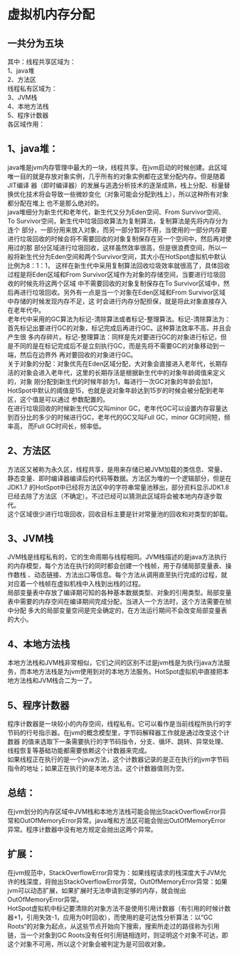 # 虚拟机内存分配
## 一共分为五块
其中：线程共享区域为：  
1、java堆  
2、方法区  
线程私有区域为：  
3、JVM栈  
4、本地方法栈  
5、程序计数器  
各区域作用：  
## 1、java堆：  
java堆是jvm内存管理中最大的一块，线程共享。在jvm启动的时候创建。此区域唯一目的就是存放对象实例，几乎所有的对象实例都在这里分配内存。但是随着JIT编译   器（即时编译器）的发展与逃逸分析技术的逐渐成熟，栈上分配、标量替换优化技术将会导致一些微妙变化（对象可能会分配到栈上），所以这种所有对象都分配在堆上  也不是那么绝对的。  
java堆细分为新生代和老年代，新生代又分为Eden空间、From Survivor空间、To Survivor空间，新生代中垃圾回收算法为复制算法，复制算法是先将内存分为连个  部分，一部分用来放入对象，而另一部分暂时不用，当使用的一部分内存要进行垃圾回收的时候会将不需要回收的对象复制保存在另一个空间中，然后再对使用过的那   部分区域进行垃圾回收，这样虽然效率很高，但是很浪费空间，所以一般将新生代分为Eden空间和两个Survivor空间，其大小在HotSpot虚拟机中默认比例为8：1：1，  这样在新生代中采用复制算法回收垃圾效率就很高了，具体回收过程是将Eden区域和From Survivor区域作为对象的存储空间，当要进行垃圾回收的时候先将这两个区域  中不需要回收的对象复制保存在To Survivor区域中，然后再进行垃圾回收。另外有一点是当一个对象在Eden区域和From Survivor区域中存储的时候发现内存不足，这  时会进行内存分配担保，就是将此对象直接存入在老年代中。  
老年代中采用的GC算法为标记-清除算法或者标记-整理算法。标记-清除算法为：首先标记出要进行GC的对象，标记完成后再进行GC。这种算法效率不高，并且会产生很  多内存碎片。标记-整理算法：同样是先对要进行GC的对象进行标记，但是不同的是在标记完成后不是立刻执行GC，而是先将不需要GC的对象移动到一端，然后在边界外  再对要回收的对象进行GC。  
关于对象的分配：对象优先在Eden区域分配，大对象会直接进入老年代，长期存活的对象会进入老年代，这里的长期存活是根据新生代中的对象年龄阈值来定义的，对象  刚分配到新生代的时候年龄为1，每进行一次GC对象的年龄会加1，HotSpot中默认的阈值是15，也就是说对象年龄达到15岁的时候会被分配到老年区，这个值是可以通过  参数配置的。  
在进行垃圾回收的时候新生代GC又叫minor GC，老年代GC可以设置内存容量达到百分比的多少的时候进行GC，老年代的GC又叫Full GC，minor GC时间短，频率高，   而Full GC时间长，频率低。  
## 2、方法区  
方法区又被称为永久区，线程共享，是用来存储已被JVM加载的类信息、常量、静态变量、即时编译器编译后的代码等数据。方法区为堆的一个逻辑部分，但是在JDK1.7  的HotSpot中已经将方法区中的字符串常量池移出，部分资料显示JDK1.8已经去除了方法区（不确定）。不过已经可以猜测此区域将会被本地内存逐步取代。  
这个区域很少进行垃圾回收，回收目标主要是针对常量池的回收和对类型的卸载。  
## 3、JVM栈  
JVM栈是线程私有的，它的生命周期与线程相同。JVM栈描述的是java方法执行的内存模型，每个方法在执行的同时都会创建一个栈帧，用于存储局部变量表、操作数栈  、动态链接、方法出口等信息。每个方法从调用直至执行完成的过程，就对应着一个栈帧在虚拟机栈中入栈到出栈的过程。  
局部变量表中存放了编译期可知的各种基本数据类型、对象的引用类型。局部变量表中需要的内存空间在编译期间完成分配，当进入一个方法时，这个方法需要在帧中分配  多大的局部变量空间是完全确定的，在方法运行期间不会改变局部变量表的大小。   
## 4、本地方法栈  
本地方法栈和JVM栈非常相似，它们之间的区别不过是jvm栈是为执行java方法服务，而本地方法栈是为jvm使用到对的本地方法服务。HotSpot虚拟机中直接把本地方法栈和JVM栈合二为一了。  
## 5、程序计数器  
程序计数器是一块较小的内存空间，线程私有。它可以看作是当前线程所执行的字节码的行号指示器。在jvm的概念模型里，字节码解释器工作就是通过改变这个计数器  的值来选取下一条需要执行的字节码指令，分支、循环、跳转、异常处理、线程恢复等基础功能都需要依赖这个计数器来完成。  
如果线程正在执行的是一个java方法，这个计数器记录的是正在执行的jvm字节码指令的地址；如果正在执行的是本地方法，这个计数器值则为空。  
## 总结：  
在jvm划分的内存区域中JVM栈和本地方法栈可能会抛出StackOverflowError异常和OutOfMemoryError异常。java堆和方法区可能会抛出OutOfMemoryError异常。程序计数器中没有地方规定会抛出这两个异常。  
## 扩展：  
在jvm规范中，StackOverflowError异常为：如果线程请求的栈深度大于JVM允许的栈深度，将抛出StackOverflowError异常。OutOfMemoryError异常：如果jvm可以动态扩展，如果扩展时无法申请到足够的内存，就会抛出OutOfMemoryError异常。  
HotSpot虚拟机中标记要清除的对象方法不是使用引用计数器（有引用的时候计数器+1，引用失效-1，应用为0时回收），而使用的是可达性分析算法：以“GC Roots“的对象为起点，从这些节点开始向下搜索，搜索所走过的路径称为引用链，当一个对象到GC Roots没有任何引用链相连时，则证明这个对象不可达，即这个对象不可用，所以这个对象会被判定为是可回收对象。  

